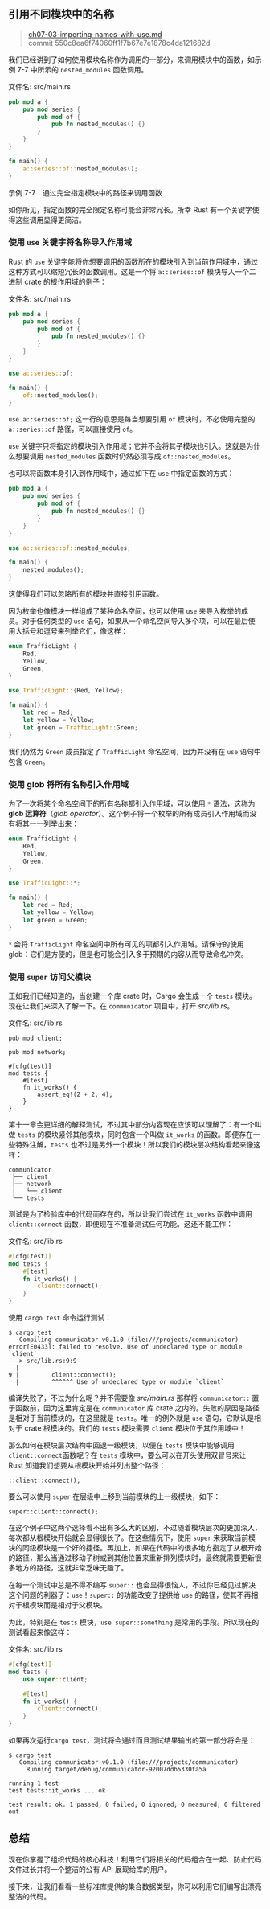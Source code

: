 ## 引用不同模块中的名称

> [ch07-03-importing-names-with-use.md](https://github.com/rust-lang/book/blob/master/second-edition/src/ch07-03-importing-names-with-use.md)
> <br>
> commit 550c8ea6f74060ff1f7b67e7e1878c4da121682d

我们已经讲到了如何使用模块名称作为调用的一部分，来调用模块中的函数，如示例 7-7 中所示的 `nested_modules` 函数调用。

<span class="filename">文件名: src/main.rs</span>

```rust
pub mod a {
    pub mod series {
        pub mod of {
            pub fn nested_modules() {}
        }
    }
}

fn main() {
    a::series::of::nested_modules();
}
```

<span class="caption">示例 7-7：通过完全指定模块中的路径来调用函数</span>

如你所见，指定函数的完全限定名称可能会非常冗长。所幸 Rust 有一个关键字使得这些调用显得更简洁。

### 使用 `use` 关键字将名称导入作用域

Rust 的 `use` 关键字能将你想要调用的函数所在的模块引入到当前作用域中，通过这种方式可以缩短冗长的函数调用。这是一个将 `a::series::of` 模块导入一个二进制 crate 的根作用域的例子：

<span class="filename">文件名: src/main.rs</span>

```rust
pub mod a {
    pub mod series {
        pub mod of {
            pub fn nested_modules() {}
        }
    }
}

use a::series::of;

fn main() {
    of::nested_modules();
}
```

`use a::series::of;` 这一行的意思是每当想要引用 `of` 模块时，不必使用完整的 `a::series::of` 路径，可以直接使用 `of`。

`use` 关键字只将指定的模块引入作用域；它并不会将其子模块也引入。这就是为什么想要调用 `nested_modules` 函数时仍然必须写成 `of::nested_modules`。

也可以将函数本身引入到作用域中，通过如下在 `use` 中指定函数的方式：

```rust
pub mod a {
    pub mod series {
        pub mod of {
            pub fn nested_modules() {}
        }
    }
}

use a::series::of::nested_modules;

fn main() {
    nested_modules();
}
```

这使得我们可以忽略所有的模块并直接引用函数。

因为枚举也像模块一样组成了某种命名空间，也可以使用 `use` 来导入枚举的成员。对于任何类型的 `use` 语句，如果从一个命名空间导入多个项，可以在最后使用大括号和逗号来列举它们，像这样：

```rust
enum TrafficLight {
    Red,
    Yellow,
    Green,
}

use TrafficLight::{Red, Yellow};

fn main() {
    let red = Red;
    let yellow = Yellow;
    let green = TrafficLight::Green;
}
```

我们仍然为 `Green` 成员指定了 `TrafficLight` 命名空间，因为并没有在 `use` 语句中包含 `Green`。

### 使用 glob 将所有名称引入作用域

为了一次将某个命名空间下的所有名称都引入作用域，可以使用 `*` 语法，这称为 **glob 运算符**（*glob operator*）。这个例子将一个枚举的所有成员引入作用域而没有将其一一列举出来：

```rust
enum TrafficLight {
    Red,
    Yellow,
    Green,
}

use TrafficLight::*;

fn main() {
    let red = Red;
    let yellow = Yellow;
    let green = Green;
}
```

`*` 会将 `TrafficLight` 命名空间中所有可见的项都引入作用域。请保守的使用 glob：它们是方便的，但是也可能会引入多于预期的内容从而导致命名冲突。

### 使用 `super` 访问父模块

正如我们已经知道的，当创建一个库 crate 时，Cargo 会生成一个 `tests` 模块。现在让我们来深入了解一下。在 `communicator` 项目中，打开 *src/lib.rs*。

<span class="filename">文件名: src/lib.rs</span>

```rust,ignore
pub mod client;

pub mod network;

#[cfg(test)]
mod tests {
    #[test]
    fn it_works() {
        assert_eq!(2 + 2, 4);
    }
}
```

第十一章会更详细的解释测试，不过其中部分内容现在应该可以理解了：有一个叫做 `tests` 的模块紧邻其他模块，同时包含一个叫做 `it_works` 的函数。即便存在一些特殊注解，`tests` 也不过是另外一个模块！所以我们的模块层次结构看起来像这样：

```text
communicator
 ├── client
 ├── network
 |   └── client
 └── tests
```

测试是为了检验库中的代码而存在的，所以让我们尝试在 `it_works` 函数中调用 `client::connect` 函数，即便现在不准备测试任何功能。这还不能工作：

<span class="filename">文件名: src/lib.rs</span>

```rust
#[cfg(test)]
mod tests {
    #[test]
    fn it_works() {
        client::connect();
    }
}
```

使用 `cargo test` 命令运行测试：

```text
$ cargo test
   Compiling communicator v0.1.0 (file:///projects/communicator)
error[E0433]: failed to resolve. Use of undeclared type or module `client`
 --> src/lib.rs:9:9
  |
9 |         client::connect();
  |         ^^^^^^ Use of undeclared type or module `client`
```

编译失败了，不过为什么呢？并不需要像 *src/main.rs* 那样将 `communicator::` 置于函数前，因为这里肯定是在 `communicator` 库 crate 之内的。失败的原因是路径是相对于当前模块的，在这里就是 `tests`。唯一的例外就是 `use` 语句，它默认是相对于 crate 根模块的。我们的 `tests` 模块需要 `client` 模块位于其作用域中！

那么如何在模块层次结构中回退一级模块，以便在 `tests` 模块中能够调用 `client::connect`函数呢？在 `tests` 模块中，要么可以在开头使用双冒号来让 Rust 知道我们想要从根模块开始并列出整个路径：

```rust,ignore
::client::connect();
```

要么可以使用 `super` 在层级中上移到当前模块的上一级模块，如下：

```rust,ignore
super::client::connect();
```

在这个例子中这两个选择看不出有多么大的区别，不过随着模块层次的更加深入，每次都从根模块开始就会显得很长了。在这些情况下，使用 `super` 来获取当前模块的同级模块是一个好的捷径。再加上，如果在代码中的很多地方指定了从根开始的路径，那么当通过移动子树或到其他位置来重新排列模块时，最终就需要更新很多地方的路径，这就非常乏味无趣了。

在每一个测试中总是不得不编写 `super::` 也会显得很恼人，不过你已经见过解决这个问题的利器了：`use`！`super::` 的功能改变了提供给 `use` 的路径，使其不再相对于根模块而是相对于父模块。

为此，特别是在 `tests` 模块，`use super::something` 是常用的手段。所以现在的测试看起来像这样：

<span class="filename">文件名: src/lib.rs</span>

```rust
#[cfg(test)]
mod tests {
    use super::client;

    #[test]
    fn it_works() {
        client::connect();
    }
}
```

如果再次运行`cargo test`，测试将会通过而且测试结果输出的第一部分将会是：

```text
$ cargo test
   Compiling communicator v0.1.0 (file:///projects/communicator)
     Running target/debug/communicator-92007ddb5330fa5a

running 1 test
test tests::it_works ... ok

test result: ok. 1 passed; 0 failed; 0 ignored; 0 measured; 0 filtered out
```

## 总结

现在你掌握了组织代码的核心科技！利用它们将相关的代码组合在一起、防止代码文件过长并将一个整洁的公有 API 展现给库的用户。

接下来，让我们看看一些标准库提供的集合数据类型，你可以利用它们编写出漂亮整洁的代码。
